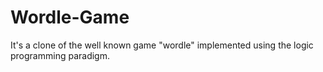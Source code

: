 # Wordle-Game
It's a clone of the well known game "wordle" implemented using the logic programming paradigm.
